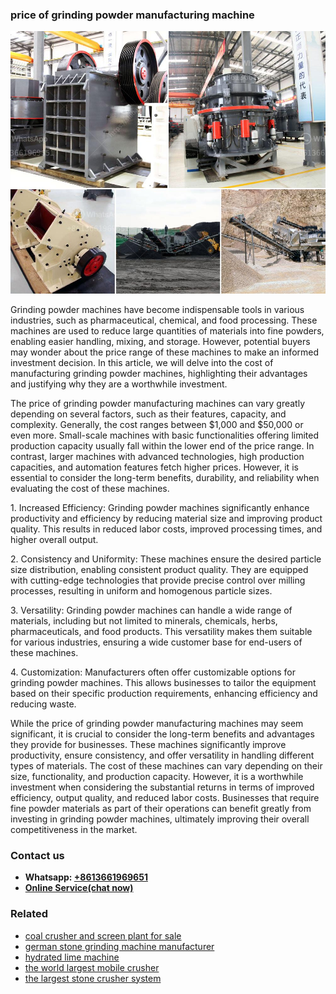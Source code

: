 <h3>price of grinding powder manufacturing machine</h3><img src='1708587181.jpg' alt=''><p>Grinding powder machines have become indispensable tools in various industries, such as pharmaceutical, chemical, and food processing. These machines are used to reduce large quantities of materials into fine powders, enabling easier handling, mixing, and storage. However, potential buyers may wonder about the price range of these machines to make an informed investment decision. In this article, we will delve into the cost of manufacturing grinding powder machines, highlighting their advantages and justifying why they are a worthwhile investment.</p><p>The price of grinding powder manufacturing machines can vary greatly depending on several factors, such as their features, capacity, and complexity. Generally, the cost ranges between $1,000 and $50,000 or even more. Small-scale machines with basic functionalities offering limited production capacity usually fall within the lower end of the price range. In contrast, larger machines with advanced technologies, high production capacities, and automation features fetch higher prices. However, it is essential to consider the long-term benefits, durability, and reliability when evaluating the cost of these machines.</p><p>1. Increased Efficiency: Grinding powder machines significantly enhance productivity and efficiency by reducing material size and improving product quality. This results in reduced labor costs, improved processing times, and higher overall output.</p><p>2. Consistency and Uniformity: These machines ensure the desired particle size distribution, enabling consistent product quality. They are equipped with cutting-edge technologies that provide precise control over milling processes, resulting in uniform and homogenous particle sizes.</p><p>3. Versatility: Grinding powder machines can handle a wide range of materials, including but not limited to minerals, chemicals, herbs, pharmaceuticals, and food products. This versatility makes them suitable for various industries, ensuring a wide customer base for end-users of these machines.</p><p>4. Customization: Manufacturers often offer customizable options for grinding powder machines. This allows businesses to tailor the equipment based on their specific production requirements, enhancing efficiency and reducing waste.</p><p>While the price of grinding powder manufacturing machines may seem significant, it is crucial to consider the long-term benefits and advantages they provide for businesses. These machines significantly improve productivity, ensure consistency, and offer versatility in handling different types of materials. The cost of these machines can vary depending on their size, functionality, and production capacity. However, it is a worthwhile investment when considering the substantial returns in terms of improved efficiency, output quality, and reduced labor costs. Businesses that require fine powder materials as part of their operations can benefit greatly from investing in grinding powder machines, ultimately improving their overall competitiveness in the market.</p><h3>Contact us</h3><ul><li><strong>Whatsapp:&nbsp;<a href="https://wa.me/8613661969651">+8613661969651</a></strong></li><li><a href="https://swt.shibang-china.com/?git&amp;zhl&amp;price of grinding powder manufacturing machine"><strong>Online Service(chat now)</strong></a></li></ul><h3>Related</h3><ul><li><a href='coal crusher and screen plant for sale.md'>coal crusher and screen plant for sale</a></li><li><a href='german stone grinding machine manufacturer.md'>german stone grinding machine manufacturer</a></li><li><a href='hydrated lime machine.md'>hydrated lime machine</a></li><li><a href='the world largest mobile crusher.md'>the world largest mobile crusher</a></li><li><a href='the largest stone crusher system.md'>the largest stone crusher system</a></li></ul>